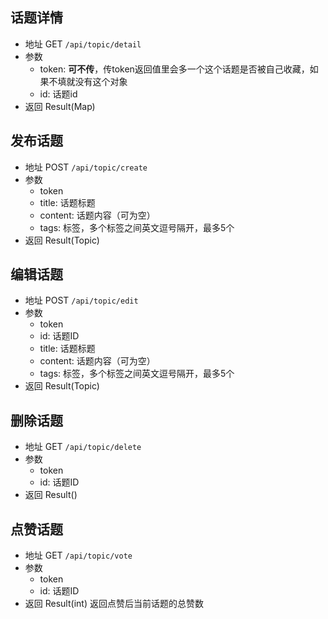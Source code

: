 ## 话题详情

- 地址 GET `/api/topic/detail`
- 参数
  - token: **可不传**，传token返回值里会多一个这个话题是否被自己收藏，如果不填就没有这个对象
  - id: 话题id
- 返回 Result(Map)

## 发布话题

- 地址 POST `/api/topic/create`
- 参数
  - token
  - title: 话题标题
  - content: 话题内容（可为空）
  - tags: 标签，多个标签之间英文逗号隔开，最多5个
- 返回 Result(Topic)

## 编辑话题

- 地址 POST `/api/topic/edit`
- 参数
  - token
  - id: 话题ID
  - title: 话题标题
  - content: 话题内容（可为空）
  - tags: 标签，多个标签之间英文逗号隔开，最多5个
- 返回 Result(Topic)

## 删除话题

- 地址 GET `/api/topic/delete`
- 参数
  - token
  - id: 话题ID
- 返回 Result()

## 点赞话题

- 地址 GET `/api/topic/vote`
- 参数
  - token
  - id: 话题ID
- 返回 Result(int) 返回点赞后当前话题的总赞数
